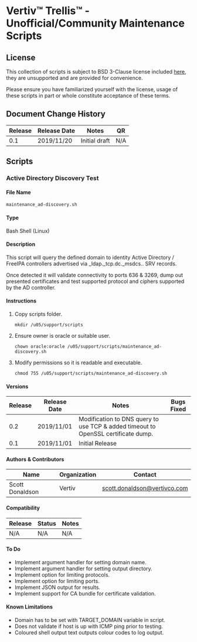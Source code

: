 

Vertiv™ Trellis™ - Unofficial/Community Maintenance Scripts
===========================================================

License
-------
This collection of scripts is subject to BSD 3-Clause license included [here](../LICENSE.md), they are unsupported and are provided for convenience.

Please ensure you have familiarized yourself with the license, usage of these scripts in part or whole constitute acceptance of these terms.

Document Change History
-----------------------
| Release   | Release Date      | Notes                                     | QR   |
|-----------|-------------------|-------------------------------------------|------|
| 0.1       | 2019/11/20        | Initial draft                             | N/A  |

Scripts
-------
### Active Directory Discovery Test

#### File Name
`maintenance_ad-discovery.sh`

#### Type
Bash Shell (Linux)

#### Description
This script will query the defined domain to identity Active Directory / FreeIPA controllers advertised via _ldap._tcp.dc._msdcs.<domain>.<tld> SRV records. 

Once detected it will validate connectivity to ports 636 & 3269, dump out presented certificates and test supported protocol and ciphers supported by the AD controller.

#### Instructions

1. Copy scripts folder.
   ```shell
   mkdir /u05/support/scripts
   ```

2. Ensure owner is oracle or suitable user.
   ```shell
   chown oracle:oracle /u05/support/scripts/maintenance_ad-discovery.sh
   ```

3. Modify permissions so it is readable and executable.
   ```shell
   chmod 755 /u05/support/scripts/maintenance_ad-discovery.sh
   ```

#### Versions
| Release   | Release Date      | Notes                                                                               | Bugs Fixed    |
|-----------|-------------------|-------------------------------------------------------------------------------------|---------------|
| 0.2       | 2019/11/01        | Modification to DNS query to use TCP & added timeout to OpenSSL certificate dump.   |               |
| 0.1       | 2019/11/01        | Initial Release   |               |

#### Authors & Contributors
| Name                 | Organization      | Contact                                                          |
|----------------------|-------------------|------------------------------------------------------------------|
| Scott Donaldson      | Vertiv            | scott.donaldson@vertivco.com                |

#### Compatibility
| Release   | Status          | Notes         |
|-----------|-----------------|---------------|
| N/A       | N/A             | N/A           |

#### To Do
* Implement argument handler for setting domain name.
* Implement argument handler for setting output directory.
* Implement option for limiting protocols.
* Implement option for limiting ports.
* Implement JSON output for results.
* Implement support for CA bundle for certificate validation.

#### Known Limitations
* Domain has to be set with TARGET_DOMAIN variable in script.
* Does not validate if host is up with ICMP ping prior to testing.
* Coloured shell output text outputs colour codes to log output.
